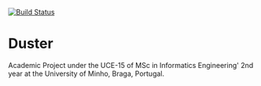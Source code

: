 [![Build Status](https://travis-ci.org/afvieira/Duster.svg?branch=development)](https://travis-ci.org/afvieira/Duster)

Duster
========

  Academic Project under the UCE-15 of MSc in Informatics Engineering' 2nd year at the University of Minho, Braga, Portugal.
